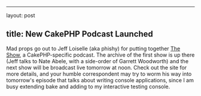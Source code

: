 <hr />

<p>layout: post</p>

<h2>title: New CakePHP Podcast Launched</h2>

<p>Mad props go out to Jeff Loiselle (aka phishy) for putting together <a href="http://live.cakephp.org">The Show</a>, a CakePHP-specific podcast.  The archive of the first show is up there (Jeff talks to Nate Abele, with a side-order of Garrett Woodworth) and the next show will be broadcast live tomorrow at noon.  Check out the site for more details, and your humble correspondent may try to worm his way into tomorrow's episode that talks about writing console applications, since I am busy extending bake and adding to my interactive testing console.</p>
